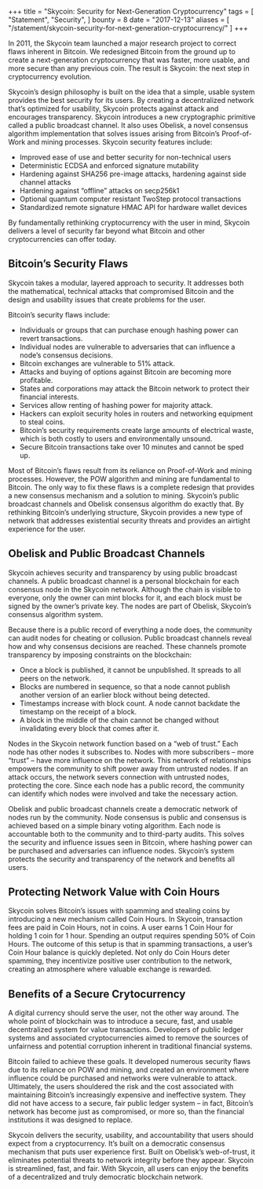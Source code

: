 +++
title = "Skycoin: Security for Next-Generation Cryptocurrency"
tags = [
    "Statement",
    "Security",
]
bounty = 8
date = "2017-12-13"
aliases = [
	"/statement/skycoin-security-for-next-generation-cryptocurrency/"
]
+++

In 2011, the Skycoin team launched a major research project to correct flaws inherent in Bitcoin. We redesigned Bitcoin from the ground up to create a next-generation cryptocurrency that was faster, more usable, and more secure than any previous coin. The result is Skycoin: the next step in cryptocurrency evolution.

Skycoin’s design philosophy is built on the idea that a simple, usable system provides the best security for its users. By creating a decentralized network that’s optimized for usability, Skycoin protects against attack and encourages transparency. Skycoin introduces a new cryptographic primitive called a public broadcast channel. It also uses Obelisk, a novel consensus algorithm implementation that solves issues arising from Bitcoin’s Proof-of-Work and mining processes. Skycoin security features include:

-	Improved ease of use and better security for non-technical users
-	Deterministic ECDSA and enforced signature mutability
-	Hardening against SHA256 pre-image attacks, hardening against side channel attacks
-	Hardening against “offline” attacks on secp256k1
-	Optional quantum computer resistant TwoStep protocol transactions
-	Standardized remote signature HMAC API for hardware wallet devices

By fundamentally rethinking cryptocurrency with the user in mind, Skycoin delivers a level of security far beyond what Bitcoin and other cryptocurrencies can offer today.

## Bitcoin’s Security Flaws

Skycoin takes a modular, layered approach to security. It addresses both the mathematical, technical attacks that compromised Bitcoin and the design and usability issues that create problems for the user.

Bitcoin’s security flaws include:
-	Individuals or groups that can purchase enough hashing power can revert transactions.
-	Individual nodes are vulnerable to adversaries that can influence a node’s consensus decisions.
-	Bitcoin exchanges are vulnerable to 51% attack.
-	Attacks and buying of options against Bitcoin are becoming more profitable.
-	States and corporations may attack the Bitcoin network to protect their financial interests.
-	Services allow renting of hashing power for majority attack.
-	Hackers can exploit security holes in routers and networking equipment to steal coins.
-	Bitcoin’s security requirements create large amounts of electrical waste, which is both costly to users and environmentally unsound.
-	Secure Bitcoin transactions take over 10 minutes and cannot be sped up.

Most of Bitcoin’s flaws result from its reliance on Proof-of-Work and mining processes. However, the POW algorithm and mining are fundamental to Bitcoin. The only way to fix these flaws is a complete redesign that provides a new consensus mechanism and a solution to mining. Skycoin’s public broadcast channels and Obelisk consensus algorithm do exactly that. By rethinking Bitcoin’s underlying structure, Skycoin provides a new type of network that addresses existential security threats and provides an airtight experience for the user.

## Obelisk and Public Broadcast Channels

Skycoin achieves security and transparency by using public broadcast channels. A public broadcast channel is a personal blockchain for each consensus node in the Skycoin network. Although the chain is visible to everyone, only the owner can mint blocks for it, and each block must be signed by the owner’s private key. The nodes are part of Obelisk, Skycoin’s consensus algorithm system.

Because there is a public record of everything a node does, the community can audit nodes for cheating or collusion. Public broadcast channels reveal how and why consensus decisions are reached. These channels promote transparency by imposing constraints on the blockchain:

-	Once a block is published, it cannot be unpublished. It spreads to all peers on the network.
-	Blocks are numbered in sequence, so that a node cannot publish another version of an earlier block without being detected.
-	Timestamps increase with block count. A node cannot backdate the timestamp on the receipt of a block.
-	A block in the middle of the chain cannot be changed without invalidating every block that comes after it.

Nodes in the Skycoin network function based on a “web of trust.” Each node has other nodes it subscribes to. Nodes with more subscribers – more “trust” – have more influence on the network. This network of relationships empowers the community to shift power away from untrusted nodes. If an attack occurs, the network severs connection with untrusted nodes, protecting the core. Since each node has a public record, the community can identify which nodes were involved and take the necessary action.

Obelisk and public broadcast channels create a democratic network of nodes run by the community. Node consensus is public and consensus is achieved based on a simple binary voting algorithm. Each node is accountable both to the community and to third-party audits. This solves the security and influence issues seen in Bitcoin, where hashing power can be purchased and adversaries can influence nodes. Skycoin’s system protects the security and transparency of the network and benefits all users.


## Protecting Network Value with Coin Hours

Skycoin solves Bitcoin’s issues with spamming and stealing coins by introducing a new mechanism called Coin Hours. In Skycoin, transaction fees are paid in Coin Hours, not in coins. A user earns 1 Coin Hour for holding 1 coin for 1 hour. Spending an output requires spending 50% of Coin Hours. The outcome of this setup is that in spamming transactions, a user’s Coin Hour balance is quickly depleted. Not only do Coin Hours deter spamming, they incentivize positive user contribution to the network, creating an atmosphere where valuable exchange is rewarded.


## Benefits of a Secure Crytocurrency

A digital currency should serve the user, not the other way around. The whole point of blockchain was to introduce a secure, fast, and usable decentralized system for value transactions. Developers of public ledger systems and associated cryptocurrencies aimed to remove the sources of unfairness and potential corruption inherent in traditional financial systems.

Bitcoin failed to achieve these goals. It developed numerous security flaws due to its reliance on POW and mining, and created an environment where influence could be purchased and networks were vulnerable to attack. Ultimately, the users shouldered the risk and the cost associated with maintaining Bitcoin’s increasingly expensive and ineffective system. They did not have access to a secure, fair public ledger system – in fact, Bitcoin’s network has become just as compromised, or more so, than the financial institutions it was designed to replace.

Skycoin delivers the security, usability, and accountability that users should expect from a cryptocurrency. It’s built on a democratic consensus mechanism that puts user experience first. Built on Obelisk’s web-of-trust, it eliminates potential threats to network integrity before they appear. Skycoin is streamlined, fast, and fair. With Skycoin, all users can enjoy the benefits of a decentralized and truly democratic blockchain network.


